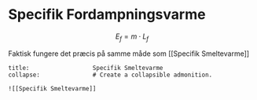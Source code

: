 # Specifik Fordampningsvarme
$$E_{f} = m  \cdot L_f$$

Faktisk fungere det præcis på samme måde som [[Specifik Smeltevarme]]

```ad-example # Admonition type. See below for a list of available types.
title:                  Specifik Smeltevarme
collapse:               # Create a collapsible admonition.

![[Specifik Smeltevarme]]

```